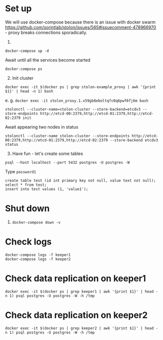# Set up
We will use docker-compose because there is an issue with docker swarm https://github.com/sorintlab/stolon/issues/565#issuecomment-478966970 -
proxy breaks connections sporadically.

1. 
```
docker-compose up -d
```
Await until all the services become started
```
docker-compose ps
```

2. Init cluster
```
docker exec -it $(docker ps | grep stolon-example_proxy | awk '{print $1}' | head -n 1) bash
``` 
e. g. `docker exec -it stolon_proxy.1.x59gb8eboltqfc0q6pwf6fj6m bash`

```
stolonctl --cluster-name=stolon-cluster --store-backend=etcdv3 --store-endpoints http://etcd-00:2379,http://etcd-01:2379,http://etcd-02:2379 init
```


Await appearing two nodes in status

```
stolonctl --cluster-name stolon-cluster --store-endpoints http://etcd-00:2379,http://etcd-01:2379,http://etcd-02:2379 --store-backend etcdv3 status
```

3. Have fun - let's create some tables
```
psql --host localhost --port 5432 postgres -U postgres -W
```
Type `password1`
 
```
create table test (id int primary key not null, value text not null);
select * from test;
insert into test values (1, 'value1');
```

# Shut down
1. `docker-compose down -v`

# Check logs

```
docker-compose logs -f keeper1
docker-compose logs -f keeper2
```

# Check data replication on keeper1
```
docker exec -it $(docker ps | grep keeper1 | awk '{print $1}' | head -n 1) psql postgres -U postgres -W -h /tmp
```

# Check data replication on keeper2
```
docker exec -it $(docker ps | grep keeper2 | awk '{print $1}' | head -n 1) psql postgres -U postgres -W -h /tmp
```
